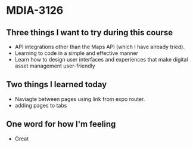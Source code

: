 # MDIA-3126

## Three things I want to try during this course 
- API integrations other than the Maps API (which I have already tried).
- Learning to code in a simple and effective manner
- Learn how to design user interfaces and experiences that make digital asset management user-friendly

## Two things I learned today
- Naviagte between pages using link from expo router.
- adding pages to tabs

## One word for how I'm feeling
- Great

